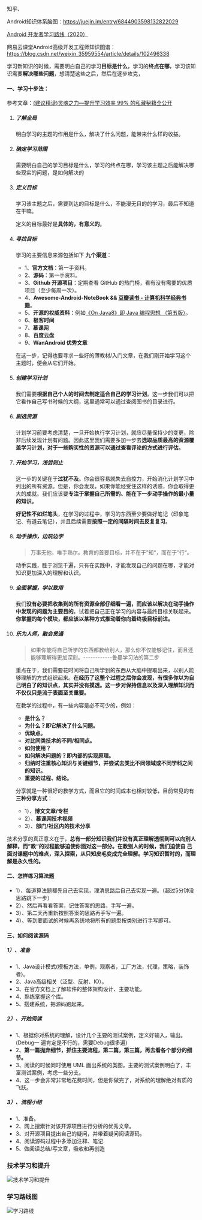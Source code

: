 知乎、

Android知识体系脑图：https://juejin.im/entry/6844903598132822029

[Android 开发者学习路线（2020）](https://androidperformance.com/2020/02/03/android-development-learning-path-2020-edition/)



网易云课堂Android高级开发工程师知识图谱：https://blog.csdn.net/weixin_35959554/article/details/102496338



学习新知识的时候，需要明白自己的学习**目标是什么**，学习的**终点在哪**，学习该知识需要**解决哪些问题**，想清楚这些之后，然后在逐步攻克，



#### 一、学习十步法：

参考文章：[(建议精读)灵魂之力—提升学习效率 99% 的私藏秘籍全公开](https://juejin.im/post/6844904148547158030#heading-25)

1. ##### 了解全局

   明白学习的主题的作用是什么，解决了什么问题，能带来什么样的收益。

   

2. ##### 确定学习范围

   需要明白自己的学习目标是什么，学习的终点在哪，学习该主题之后能解决哪些现实的问题，是如何解决的

   

3. ##### 定义目标

   学习该主题之后，需要到达的目标是什么，不能漫无目的的学习，最后不知道在干嘛。

   定义的目标最好是**具体的，有意义的**。

   

4. ##### 寻找目标

   学习的主要信息来源包括如下 **九个渠道**：

   * 1、**官方文档**：第一手资料。
   * 2、**源码**：第一手资料。
   * 3、**Github 开源项目**：定期查看 GitHub 的热门榜，看有没有需要的优质项目（至少每周一次）。
   * 4、**Awesome-Android-NoteBook && [豆瓣读书 - 计算机科学经典书籍](https://book.douban.com/tag/计算机科学)**。
   * 5、**开源的权威资料**：例如[《On Java8》即 Java 编程思想 （第五版）](https://lingcoder.github.io/OnJava8/#/book/01-What-is-an-Object)。
   * 6、**极客时间**
   * 7、**慕课网**
   * 8、**百度云盘**
   * 9、**WanAndroid 优秀文章**

   在这一步，记得也要寻求一些好的薄教材/入门文章，在我们刚开始学习这个主题时，便会从它们开始。

   

5. ##### 创建学习计划

   我们需要**根据自己个人的时间去制定适合自己的学习计划**。这一步我们可以把它看作自己写书时候的大纲，这里通常可以通过查阅图书的目录进行。

   

6. ##### 刷选资源

   计划学习前要考虑清楚，一旦开始执行学习计划，就应尽量保持少的变更，除非后续发现计划有问题。因此这里我们需要多加一步去**选取品质最高的资源覆盖学习计划，对于一些购买性的资源可以通过查看评论的方式进行评估。**

   

7. ##### 开始学习，浅尝则止

   这一步的关键在于**过犹不及**。你会很容易就失去自控力，开始消化计划学习中列出的所有资源。但是，你会发现，如果你能经受住这样的诱惑，你会取得更大的成就。我们应该要**专注于掌握自己所需的、能在下一步动手操作的最小量的知识。**

   **好记性不如烂笔头**，在学习的过程中，学习的东西至少要做好笔记（印象笔记、有道云笔记），并且后续需要**按照一定的间隔时间去反复复习**。

   

8. ##### 动手操作，边玩边学

   > 万事无他，唯手熟尔。教育的首要目标，并不在于”知“，而在于”行“。

   动手实践，胜于浏览千遍，只有在实践中，才能发现自己的问题在哪，才能对知识更加深入的理解和认识。

   

9. ##### 全面掌握，学以致用

   我们**没有必要把收集到的所有资源全部仔细看一遍，而应该以解决在动手操作中发现的问题为主要目的**。试着把自己正在学习的内容与最终目标关联起来。**你掌握的每个模块，都应该以某种方式推动着你向着终极目标前进。**

   

10. ##### 乐为人师，融会贯通

    >  如果你能将自己所学的东西都教给别人，那么你不仅能够记住，而且还能够理解得更加深刻。------------鲁曼学习法的第二步

    重点在于，我们需要花时间将自己所学到的东西从大脑中提取出来，以别人能够理解的方式组织起来。**在经历了这整个过程之后你会发现，有很多你以为自己明白了的知识点，其实并没有摸透。这一步对保持信息以及深入理解知识而不仅仅只是流于表面至关重要。**

    

    在教学的过程中，有一些内容是必不可少的，例如：

    * **是什么？**
    * **为什么？即它解决了什么问题。**
    * **优缺点。**
    * **对比同类技术的不同/相同点。**
    * **如何使用？**
    * **如何解决问题的？即内部的实现原理。**
    * **归纳时注重核心知识与关键细节，并尝试去类比不同领域或不同学科之间的知识。**
    * **重要的过程、结论。**

    

    分享就是一种很好的教学方式，而且它的时间成本也相对较低，目前常见的有**三种分享方式**：

    * 1）、**博文文章/专栏**
    * 2）、**慕课网技术视频**
    * 3）、**部门/社区内的技术分享**



​			技术分享的真正意义在于，**总有一部分知识我们并没有真正理解透彻到可以向别人解释，而”教“的过程能够迫使你面对这一部分。在教别人的时候，我们迫使自			己面对课题中的难点，深入探索，从只知皮毛变成完全理解。学习知识暂时的，而理解是永久性的。**



#### 二、怎样练习算法题

* 1）、每道算法题都先自己去实现，理清思路后自己去实现一遍。（超过5分钟没思路跳下一步）
* 2）、然后再看看答案，记住答案的思路，手写一遍。
* 3）、第二天再重新按照答案的思路再手写一遍。
* 4）、等到要面试的时候再系统地将所有的题型按类别进行手写即可。



#### 三、如何阅读源码

##### 	1）、准备

* 1、Java设计模式(模板方法，单例，观察者，工厂方法，代理，策略，装饰者)。
* 2、Java高级相关（泛型、反射、IO）。
* 3、在官方文档上了解软件的整体架构设计、主要功能。
* 4、熟练掌握这个库。
* 5、搭建系统，把源码跑起来。

##### 2）、开始阅读

* 1、根据你对系统的理解，设计几个主要的测试案例，定义好输入，输出。(Debug一 遍肯定是不行的，需要Debug很多遍)
* 2、**第一篇抛弃细节，抓住主要流程，第二篇，第三篇，再去看各个部分的细节。**
* 3、阅读的时候同时使用 UML 画出系统的类图。主要的测试案例明白了，丰富测试案例，考虑一些分支。
* 4、这一步会非常非常地花费时间，但是你做完了，对系统的理解绝对有质的飞跃。

##### 3）、流程小结

* 1、准备。
* 2、网上搜索针对该开源项目进行分析的优秀文章。
* 3、对开源项目提出自己的疑问，并带着疑问阅读源码。
* 4、阅读源码过程中多添加注释、笔记.
* 5、做阅读总结/写文章，吸收和再创造



### 技术学习和提升

![技术学习和提升](https://raw.githubusercontent.com/meiSThub/BlogImage/master/2020/技术学习和提升.png)



### 学习路线图

![学习路线](https://raw.githubusercontent.com/meiSThub/BlogImage/master/2020/学习路线.png)